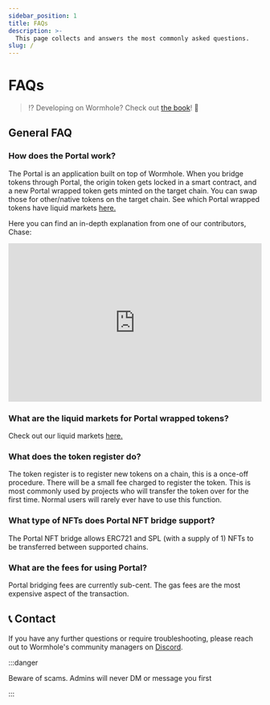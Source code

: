 ```yaml
---
sidebar_position: 1
title: FAQs
description: >-
  This page collects and answers the most commonly asked questions.
slug: /
---
```


# FAQs

> :interrobang: Developing on Wormhole? Check out [the book](https://book.wormhole.com)! :book:

## General FAQ

### How does the Portal work?

The Portal is an application built on top of Wormhole. When you bridge tokens through Portal, the origin token gets locked in a smart contract, and a new Portal wrapped token gets minted on the target chain. You can swap those for other/native tokens on the target chain. See which Portal wrapped tokens have liquid markets [here.](./liquid-markets.mdx)

Here you can find an in-depth explanation from one of our contributors, Chase:

<iframe width="100%" height="315" src="https://www.youtube.com/embed/ngnWF5widJU" title="YouTube video player" frameborder="0" allow="accelerometer; autoplay; clipboard-write; encrypted-media; gyroscope; picture-in-picture; web-share" allowfullscreen></iframe>

### What are the liquid markets for Portal wrapped tokens?

Check out our liquid markets [here.](./liquid-markets.mdx)

### What does the token register do?

The token register is to register new tokens on a chain, this is a once-off procedure.  There will be a small fee charged to register the token. This is most commonly used by projects who will transfer the token over for the first time. Normal users will rarely ever have to use this function.&#x20;

### What type of NFTs does Portal NFT bridge support?&#x20;

The Portal NFT bridge allows ERC721 and SPL (with a supply of 1) NFTs to be transferred between supported chains.&#x20;

### What are the fees for using Portal?

Portal bridging fees are currently sub-cent. The gas fees are the most expensive aspect of the transaction.&#x20;

## 📞 Contact

If you have any further questions or require troubleshooting, please reach out to Wormhole's community managers on [Discord](https://discord.com/invite/wormholecrypto).&#x20;

:::danger

Beware of scams. Admins will never DM or message you first

:::